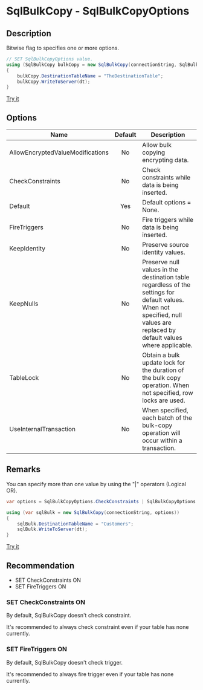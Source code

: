 # SqlBulkCopy - SqlBulkCopyOptions

## Description
Bitwise flag to specifies one or more options.

```csharp
// SET SqlBulkCopyOptions value.
using (SqlBulkCopy bulkCopy = new SqlBulkCopy(connectionString, SqlBulkCopyOptions.CheckConstraints))
{
	bulkCopy.DestinationTableName = "TheDestinationTable";
	bulkCopy.WriteToServer(dt);
}
```

[Try it](https://dotnetfiddle.net/ng64Z4)

## Options

| Name | Default | Description |
| ---- | :-----: | ----------- |
| AllowEncryptedValueModifications | No | Allow bulk copying encrypting data. |
| CheckConstraints | No |  Check constraints while data is being inserted. |
| Default | Yes | Default options = None. |
| FireTriggers | No |  Fire triggers while data is being inserted. |
| KeepIdentity | No | Preserve source identity values. |
| KeepNulls | No | Preserve null values in the destination table regardless of the settings for default values. When not specified, null values are replaced by default values where applicable. |
| TableLock | No | Obtain a bulk update lock for the duration of the bulk copy operation. When not specified, row locks are used. |
| UseInternalTransaction | No | When specified, each batch of the bulk-copy operation will occur within a transaction. |

## Remarks

You can specify more than one value by using the "|" operators (Logical OR).

```csharp
var options = SqlBulkCopyOptions.CheckConstraints | SqlBulkCopyOptions.FireTriggers | SqlBulkCopyOptions.TableLock;

using (var sqlBulk = new SqlBulkCopy(connectionString, options))
{
    sqlBulk.DestinationTableName = "Customers";
    sqlBulk.WriteToServer(dt);
}
```

[Try it](https://dotnetfiddle.net/lWfHtH)

## Recommendation
- SET CheckConstraints ON
- SET FireTriggers ON

### SET CheckConstraints ON
By default, SqlBulkCopy doesn't check constraint.

It's recommended to always check constraint even if your table has none currently.

### SET FireTriggers ON
By default, SqlBulkCopy doesn't check trigger.

It's recommended to always fire trigger even if your table has none currently.
